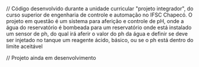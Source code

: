 // Código desenvolvido durante a unidade curricular "projeto integrador", do curso superior de engenharia de controle e automação no IFSC Chapecó. O projeto em questão é um sistema para aferição e controle de pH, onde a água do reservatório é bombeada para um reservatório onde está instalado um sensor de ph, do qual irá aferir o valor do ph da água e definir se deve ser injetado no tanque um reagente ácido, básico, ou se o ph está dentro do limite aceitável

// Projeto ainda em desenvolvimento
